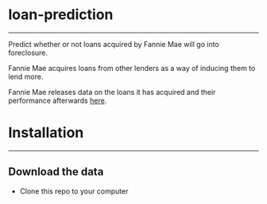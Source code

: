# loan-prediction
-----------------------

Predict whether or not loans acquired by Fannie Mae will go into foreclosure.  

Fannie Mae acquires loans from other lenders as a way of inducing them to lend more.  

Fannie Mae releases data on the loans it has acquired and their performance afterwards [here](http://www.fanniemae.com/portal/funding-the-market/data/loan-performance-data.html).

# Installation
-----------------------

## Download the data

- Clone this repo to your computer 